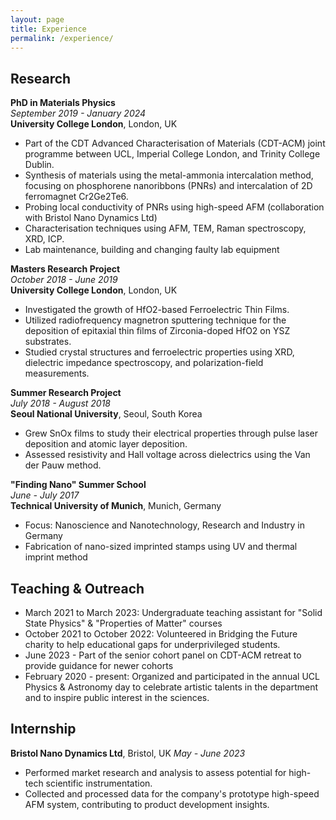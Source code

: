 ```yaml
---
layout: page
title: Experience
permalink: /experience/
---
```



## Research

**PhD in Materials Physics**  
_September 2019 - January 2024_  
**University College London**, London, UK  
- Part of the CDT Advanced Characterisation of Materials (CDT-ACM) joint programme between UCL, Imperial College London, and Trinity College Dublin.
- Synthesis of materials using the metal-ammonia intercalation method, focusing on phosphorene nanoribbons (PNRs) and intercalation of 2D ferromagnet Cr2Ge2Te6.
- Probing local conductivity of PNRs using high-speed AFM (collaboration with Bristol Nano Dynamics Ltd)
- Characterisation techniques using AFM, TEM, Raman spectroscopy, XRD, ICP.
- Lab maintenance, building and changing faulty lab equipment


**Masters Research Project**  
_October 2018 - June 2019_  
**University College London**, London, UK  
- Investigated the growth of HfO2-based Ferroelectric Thin Films.
- Utilized radiofrequency magnetron sputtering technique for the deposition of epitaxial thin films of Zirconia-doped HfO2 on YSZ substrates.
- Studied crystal structures and ferroelectric properties using XRD, dielectric impedance spectroscopy, and polarization-field measurements.
  

**Summer Research Project**  
_July 2018 - August 2018_  
**Seoul National University**, Seoul, South Korea  
- Grew SnOx films to study their electrical properties through pulse laser deposition and atomic layer deposition.
- Assessed resistivity and Hall voltage across dielectrics using the Van der Pauw method.


**"Finding Nano" Summer School**  
_June - July 2017_  
**Technical University of Munich**, Munich, Germany  
- Focus: Nanoscience and Nanotechnology, Research and Industry in Germany
- Fabrication of nano-sized imprinted stamps using UV and thermal imprint method

## Teaching & Outreach

- March 2021 to March 2023: Undergraduate teaching assistant for "Solid State Physics" & "Properties of Matter" courses
- October 2021 to October 2022: Volunteered in Bridging the Future charity to help educational gaps for underprivileged students.
- June 2023 - Part of the senior cohort panel on CDT-ACM retreat to provide guidance for newer cohorts
- February 2020 - present: Organized and participated in the annual UCL Physics & Astronomy day to celebrate artistic talents in the department and to inspire public interest in the sciences.

## Internship

**Bristol Nano Dynamics Ltd**, Bristol, UK
_May - June 2023_ 
- Performed market research and analysis to assess potential for high-tech scientific instrumentation.
- Collected and processed data for the company's prototype high-speed AFM system, contributing to product development insights.
